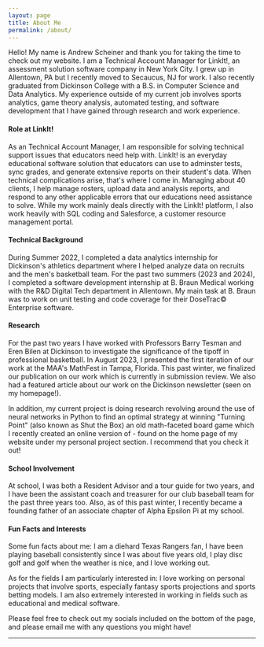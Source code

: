 ```yaml
---
layout: page
title: About Me
permalink: /about/
---
```

Hello! My name is Andrew Scheiner and thank you for taking the time to check out my website. I am a Technical Account Manager for LinkIt!, an assessment solution software company in New York City. I grew up in Allentown, PA but I recently moved to Secaucus, NJ for work. I also recently graduated from Dickinson College with a B.S. in Computer Science and Data Analytics. My experience outside of my current job involves sports analytics, game theory analysis, automated testing, and software development that I have gained through research and work experience.

#### Role at LinkIt!
As an Technical Account Manager, I am responsible for solving technical support issues that educators need help with. LinkIt! is an everyday educational software solution that educators can use to adminster tests, sync grades, and generate extensive reports on their student's data. When technical complications arise, that's where I come in. Managing about 40 clients, I help manage rosters, upload data and analysis reports, and respond to any other applicable errors that our educations need assistance to solve. While my work mainly deals directly with the LinkIt! platform, I also work heavily with SQL coding and Salesforce, a customer resource management portal.

#### Technical Background
During Summer 2022, I completed a data analytics internship for Dickinson's athletics department where I helped analyze data on recruits and the men's basketball team. For the past two summers (2023 and 2024), I completed a software development internship at B. Braun Medical working with the R&D Digital Tech department in Allentown. My main task at B. Braun was to work on unit testing and code coverage for their DoseTrac© Enterprise software.

#### Research
For the past two years I have worked with Professors Barry Tesman and Eren Bilen at Dickinson to investigate the significance of the tipoff in professional basketball. In August 2023, I presented the first iteration of our work at the MAA's MathFest in Tampa, Florida. This past winter, we finalized our publication on our work which is currently in submission review. We also had a featured article about our work on the Dickinson newsletter (seen on my homepage!).

In addition, my current project is doing research revolving around the use of neural networks in Python to find an optimal strategy at winning "Turning Point" (also known as Shut the Box) an old math-faceted board game which I recently created an online version of - found on the home page of my website under my personal project section. I recommend that you check it out!

#### School Involvement
At school, I was both a Resident Advisor and a tour guide for two years, and I have been the assistant coach and treasurer for our club baseball team for the past three years too. Also, as of this past winter, I recently became a founding father of an associate chapter of Alpha Epsilon Pi at my school.

#### Fun Facts and Interests
Some fun facts about me: I am a diehard Texas Rangers fan, I have been playing baseball consistently since I was about five years old, I play disc golf and golf when the weather is nice, and I love working out.

As for the fields I am particularly interested in: I love working on personal projects that involve sports, especially fantasy sports projections and sports betting models. I am also extremely interested in working in fields such as educational and medical software.

Please feel free to check out my socials included on the bottom of the page, and please email me with any questions you might have!

---
